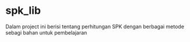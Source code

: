 # spk_lib
Dalam project ini berisi tentang perhitungan SPK dengan berbagai metode sebagi bahan untuk pembelajaran
